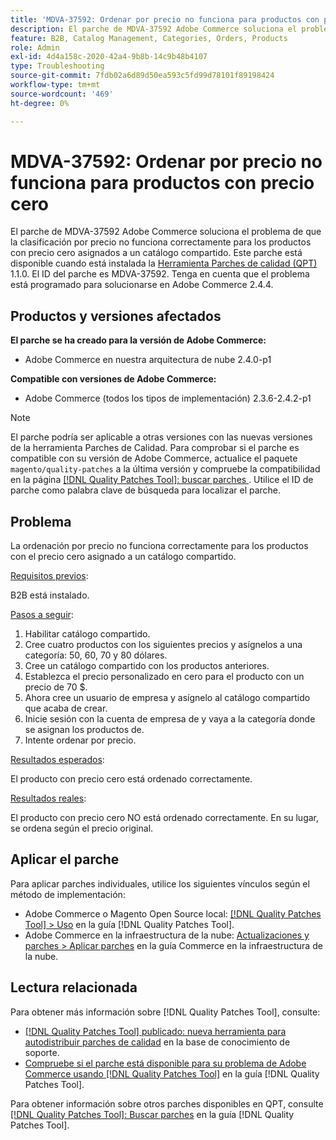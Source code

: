 ```yaml
---
title: 'MDVA-37592: Ordenar por precio no funciona para productos con precio cero'
description: El parche de MDVA-37592 Adobe Commerce soluciona el problema de que la clasificación por precio no funciona correctamente para los productos con precio cero asignados a un catálogo compartido. Este parche está disponible cuando está instalada la [Quality Patches Tool (QPT)](https://experienceleague.adobe.com/es/docs/commerce-operations/tools/quality-patches-tool/quality-patches-tool-to-self-serve-quality-patches) 1.1.0. El ID del parche es MDVA-37592. Tenga en cuenta que el problema está programado para solucionarse en Adobe Commerce 2.4.4.
feature: B2B, Catalog Management, Categories, Orders, Products
role: Admin
exl-id: 4d4a158c-2020-42a4-9b8b-14c9b48b4107
type: Troubleshooting
source-git-commit: 7fdb02a6d89d50ea593c5fd99d78101f89198424
workflow-type: tm+mt
source-wordcount: '469'
ht-degree: 0%

---
```


# MDVA-37592: Ordenar por precio no funciona para productos con precio cero

El parche de MDVA-37592 Adobe Commerce soluciona el problema de que la clasificación por precio no funciona correctamente para los productos con precio cero asignados a un catálogo compartido. Este parche está disponible cuando está instalada la [Herramienta Parches de calidad (QPT)](https://experienceleague.adobe.com/es/docs/commerce-operations/tools/quality-patches-tool/quality-patches-tool-to-self-serve-quality-patches) 1.1.0. El ID del parche es MDVA-37592. Tenga en cuenta que el problema está programado para solucionarse en Adobe Commerce 2.4.4.

## Productos y versiones afectados

**El parche se ha creado para la versión de Adobe Commerce:**

* Adobe Commerce en nuestra arquitectura de nube 2.4.0-p1

**Compatible con versiones de Adobe Commerce:**

* Adobe Commerce (todos los tipos de implementación) 2.3.6-2.4.2-p1

>[!NOTE]
>
>El parche podría ser aplicable a otras versiones con las nuevas versiones de la herramienta Parches de Calidad. Para comprobar si el parche es compatible con su versión de Adobe Commerce, actualice el paquete `magento/quality-patches` a la última versión y compruebe la compatibilidad en la página [[!DNL Quality Patches Tool]: buscar parches &#x200B;](https://experienceleague.adobe.com/es/docs/commerce-operations/tools/quality-patches-tool/quality-patches-tool-to-self-serve-quality-patches). Utilice el ID de parche como palabra clave de búsqueda para localizar el parche.

## Problema

La ordenación por precio no funciona correctamente para los productos con el precio cero asignado a un catálogo compartido.

<u>Requisitos previos</u>:

B2B está instalado.

<u>Pasos a seguir</u>:

1. Habilitar catálogo compartido.
1. Cree cuatro productos con los siguientes precios y asígnelos a una categoría: 50, 60, 70 y 80 dólares.
1. Cree un catálogo compartido con los productos anteriores.
1. Establezca el precio personalizado en cero para el producto con un precio de 70 $.
1. Ahora cree un usuario de empresa y asígnelo al catálogo compartido que acaba de crear.
1. Inicie sesión con la cuenta de empresa de y vaya a la categoría donde se asignan los productos de.
1. Intente ordenar por precio.

<u>Resultados esperados</u>:

El producto con precio cero está ordenado correctamente.

<u>Resultados reales</u>:

El producto con precio cero NO está ordenado correctamente. En su lugar, se ordena según el precio original.

## Aplicar el parche

Para aplicar parches individuales, utilice los siguientes vínculos según el método de implementación:

* Adobe Commerce o Magento Open Source local: [[!DNL Quality Patches Tool] > Uso](/help/tools/quality-patches-tool/usage.md) en la guía [!DNL Quality Patches Tool].
* Adobe Commerce en la infraestructura de la nube: [Actualizaciones y parches > Aplicar parches](https://experienceleague.adobe.com/docs/commerce-cloud-service/user-guide/develop/upgrade/apply-patches.html?lang=es) en la guía Commerce en la infraestructura de la nube.

## Lectura relacionada

Para obtener más información sobre [!DNL Quality Patches Tool], consulte:

* [[!DNL Quality Patches Tool] publicado: nueva herramienta para autodistribuir parches de calidad](https://experienceleague.adobe.com/es/docs/commerce-operations/tools/quality-patches-tool/quality-patches-tool-to-self-serve-quality-patches) en la base de conocimiento de soporte.
* [Compruebe si el parche está disponible para su problema de Adobe Commerce usando [!DNL Quality Patches Tool]](/help/tools/quality-patches-tool/patches-available-in-qpt/check-patch-for-magento-issue-with-magento-quality-patches.md) en la guía [!DNL Quality Patches Tool].

Para obtener información sobre otros parches disponibles en QPT, consulte [[!DNL Quality Patches Tool]: Buscar parches](https://experienceleague.adobe.com/tools/commerce-quality-patches/index.html?lang=es) en la guía [!DNL Quality Patches Tool].
